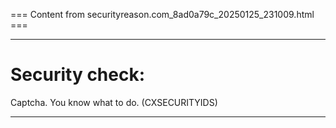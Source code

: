 === Content from securityreason.com_8ad0a79c_20250125_231009.html ===


---

# Security check:

Captcha. You know what to do. (CXSECURITYIDS)

---



